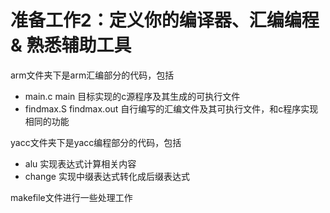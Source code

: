 # 准备工作2：定义你的编译器、汇编编程 \& 熟悉辅助工具

arm文件夹下是arm汇编部分的代码，包括

- main.c main 目标实现的c源程序及其生成的可执行文件
- findmax.S findmax.out 自行编写的汇编文件及其可执行文件，和c程序实现相同的功能

yacc文件夹下是yacc编程部分的代码，包括

- alu 实现表达式计算相关内容
- change 实现中缀表达式转化成后缀表达式

makefile文件进行一些处理工作